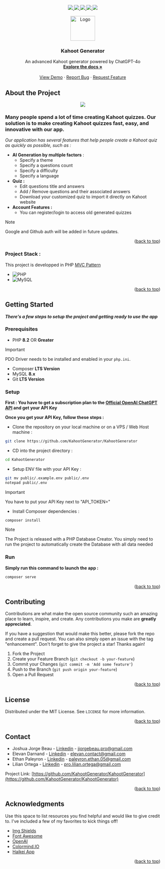 <a name="readme-top"></a>

<div align="center">
  <a href="https://github.com/KahootGenerator/KahootGenerator/graphs/contributors" target="_blank">
    <img src="https://img.shields.io/github/contributors/KahootGenerator/KahootGenerator?style=for-the-badge">
  </a>
  <a href="https://github.com/KahootGenerator/KahootGenerator/network/members" target="_blank">
    <img src="https://img.shields.io/github/forks/KahootGenerator/KahootGenerator?style=for-the-badge">
  </a>
  <a href="https://github.com/KahootGenerator/KahootGenerator/stargazers" target="_blank">
    <img src="https://img.shields.io/github/stars/KahootGenerator/KahootGenerator?style=for-the-badge">
  </a>
  <a href="https://github.com/KahootGenerator/KahootGenerator/issues" target="_blank">
    <img src="https://img.shields.io/github/issues/KahootGenerator/KahootGenerator?style=for-the-badge">
  </a>
  <a href="https://github.com/KahootGenerator/KahootGenerator/blob/master/LICENSE.txt" target="_blank">
    <img src="https://img.shields.io/github/license/KahootGenerator/KahootGenerator?style=for-the-badge">
  </a>
</div>


<!-- PROJECT LOGO -->
<br />
<div align="center">
  <a href="https://github.com/KahootGenerator/KahootGenerator">
    <img src="https://github.com/KahootGenerator/KahootGenerator/blob/c331d3fea2e6bf6712f101044865664956dcf2ff/public/img/logo.webp" alt="Logo" width="80" height="80">
  </a>

  <h3 align="center">Kahoot Generator</h3>

  <p align="center">
     An advanced Kahoot generator powered by ChatGPT-4o
    <br />
    <a href="https://github.com/KahootGenerator/KahootGenerator/DOCUMENTATION.md"><strong>Explore the docs »</strong></a>
    <br />
    <br />
    <a href="https://youtube.com">View Demo</a>
    ·
    <a href="https://github.com/KahootGenerator/KahootGenerator/issues/new?labels=bug&template=bug-report---.md">Report Bug</a>
    ·
    <a href="https://github.com/KahootGenerator/KahootGenerator/issues/new?labels=enhancement&template=feature-request---.md">Request Feature</a>
  </p>
</div>

## About the Project

<div align="center">
  <img src="https://i.imgur.com/WSmLqED.png">
</div>

### Many people spend a lot of time creating Kahoot quizzes. Our solution is to make creating Kahoot quizzes fast, easy, and innovative with our app.

*Our application has several features that help people create a Kahoot quiz as quickly as possible, such as :*
* **AI Generation by multiple factors** :
  * Specify a theme
  * Specify a questions count
  * Specify a difficulty
  * Specify a language
* **Quiz :**
  * Edit questions title and answers
  * Add / Remove questions and their associated answers
  * Download your customized quiz to import it directly on Kahoot website
* **Account Features :**
  * You can register/login to access old generated quizzes
> [!NOTE]  
> Google and Github auth will be added in future updates.

<p align="right">(<a href="#readme-top">back to top</a>)</p>

### Project Stack :

This project is developped in PHP [MVC Pattern](https://github.com/IMTR0J4N/MVC_Template)

* ![PHP](https://img.shields.io/badge/PHP-777BB4?style=for-the-badge&logo=php&logoColor=white)
* ![MySQL](https://img.shields.io/badge/MySQL-005C84?style=for-the-badge&logo=mysql&logoColor=white)

<p align="right">(<a href="#readme-top">back to top</a>)</p>

## Getting Started

***There's a few steps to setup the project and getting ready to use the app***

### Prerequisites


* PHP **8.2** OR **Greater**
> [!IMPORTANT]
> PDO Driver needs to be installed and enabled in your `php.ini`.
* Composer **LTS Version**
* MySQL **8.x**
* Git **LTS Version**

### Setup

**First : You have to get a subscription plan to the [Official OpenAI ChatGPT API](https://platform.openai.com/settings/organization/billing/overview) and get your API Key**

**Once you get your API Key, follow these steps :**

* Clone the repository on your local machine or on a VPS / Web Host machine :
```sh
git clone https://github.com/KahootGenerator/KahootGenerator
```
* CD into the project directory :
```sh
cd KahootGenerator
```
* Setup ENV file with your API Key :
```sh
git mv public/.example.env public/.env
notepad public/.env
```
> [!IMPORTANT]
> You have to put your API Key next to "API_TOKEN="
* Install Composer dependencies :
```sh
composer install
```

> [!NOTE]  
> The Project is released with a PHP Database Creator. You simply need to run the project to automatically create the Database with all data needed

### Run

**Simply run this command to launch the app :**
```sh
composer serve
```

<p align="right">(<a href="#readme-top">back to top</a>)</p>

## Contributing

Contributions are what make the open source community such an amazing place to learn, inspire, and create. Any contributions you make are **greatly appreciated**.

If you have a suggestion that would make this better, please fork the repo and create a pull request. You can also simply open an issue with the tag "enhancement".
Don't forget to give the project a star! Thanks again!

1. Fork the Project
2. Create your Feature Branch (`git checkout -b your-feature`)
3. Commit your Changes (`git commit -m 'Add some feature'`)
4. Push to the Branch (`git push origin your-feature`)
5. Open a Pull Request

<p align="right">(<a href="#readme-top">back to top</a>)</p>



<!-- LICENSE -->
## License

Distributed under the MIT License. See `LICENSE` for more information.

<p align="right">(<a href="#readme-top">back to top</a>)</p>



<!-- CONTACT -->
## Contact

* Joshua Jorge Beau - [Linkedin](https://www.linkedin.com/in/joshua-jorge-beau-6678a62aa/) - jjorgebeau.pro@gmail.com
* Elevan Darnand - [Linkedin](https://www.linkedin.com/in/elevan-darnand/) - elevan.contact@gmail.com
* Ethan Paleyron - [Linkedin](https://www.linkedin.com/in/ethan-paleyron-4456092b2/) - paleyron.ethan.05@gmail.com
* Lilian Ortega - [Linkedin](https://www.linkedin.com/in/lilian-ortega-1536a22ba/) - pro.lilian.ortega@gmail.com

Project Link: [https://github.com/KahootGenerator/KahootGenerator](https://github.com/KahootGenerator/KahootGenerator)

<p align="right">(<a href="#readme-top">back to top</a>)</p>

<!-- ACKNOWLEDGMENTS -->
## Acknowledgments

Use this space to list resources you find helpful and would like to give credit to. I've included a few of my favorites to kick things off!

* [Img Shields](https://shields.io)
* [Font Awesome](https://fontawesome.com)
* [OpenAI](https://openai.com/api)
* [Colormind.IO](http://colormind.io/)
* [Haikei App](https://app.haikei.app/)

<p align="right">(<a href="#readme-top">back to top</a>)</p>
